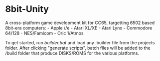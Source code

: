 # 8bit-Unity
A cross-platform game development kit for CC65, targetting 6502 based 8bit-era computers:
	- Apple //e
	- Atari XL/XE
	- Atari Lynx
	- Commodore 64/128
	- NES/Famicom
	- Oric 1/Atmos
	
To get started, run _builder.bat_ and load any .builder file from the projects folder. After clicking "generate scripts", batch files will be added to the /build folder that produce DISKS/ROMS for the various platforms.
